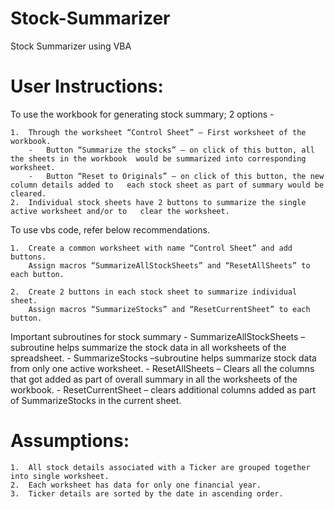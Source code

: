 # Stock-Summarizer
Stock Summarizer using VBA

# User Instructions:

To use the workbook for generating stock summary; 2 options - 

    1.  Through the worksheet “Control Sheet” – First worksheet of the workbook. 
        -	Button “Summarize the stocks” – on click of this button, all the sheets in the workbook  would be summarized into corresponding worksheet.
        -	Button “Reset to Originals” – on click of this button, the new column details added to   each stock sheet as part of summary would be cleared.
    2.  Individual stock sheets have 2 buttons to summarize the single active worksheet and/or to   clear the worksheet.

To use vbs code, refer below recommendations.

    1.	Create a common worksheet with name “Control Sheet” and add buttons.
        Assign macros “SummarizeAllStockSheets” and “ResetAllSheets” to each button.

    2.	Create 2 buttons in each stock sheet to summarize individual sheet.
        Assign macros “SummarizeStocks” and “ResetCurrentSheet” to each button.

Important subroutines for stock summary
    -	SummarizeAllStockSheets – subroutine helps summarize the stock data in all worksheets of the spreadsheet.
    -	SummarizeStocks –subroutine helps summarize stock data from only one active worksheet.
    -	ResetAllSheets – Clears all the columns that got added as part of overall summary in all the worksheets of the workbook.
    -	ResetCurrentSheet – clears additional columns added as part of SummarizeStocks in the current sheet.

# Assumptions:
    1.	All stock details associated with a Ticker are grouped together into single worksheet.
    2.	Each worksheet has data for only one financial year.
    3.	Ticker details are sorted by the date in ascending order.
